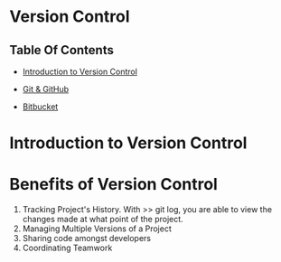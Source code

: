 # Version Control

## Table Of Contents
- [Introduction to Version Control]()

- [Git & GitHub]()

- [Bitbucket]()

# Introduction to Version Control

# Benefits of Version Control
1. Tracking Project's History. With >> git log, you are able to view the changes made at what point of the project.
2. Managing Multiple Versions of a Project
3. Sharing code amongst developers
4. Coordinating Teamwork